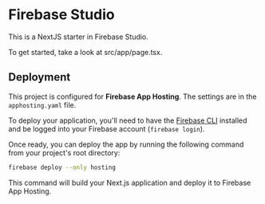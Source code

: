 # Firebase Studio

This is a NextJS starter in Firebase Studio.

To get started, take a look at src/app/page.tsx.

## Deployment

This project is configured for **Firebase App Hosting**. The settings are in the `apphosting.yaml` file.

To deploy your application, you'll need to have the [Firebase CLI](https://firebase.google.com/docs/cli) installed and be logged into your Firebase account (`firebase login`).

Once ready, you can deploy the app by running the following command from your project's root directory:

```bash
firebase deploy --only hosting
```

This command will build your Next.js application and deploy it to Firebase App Hosting.
